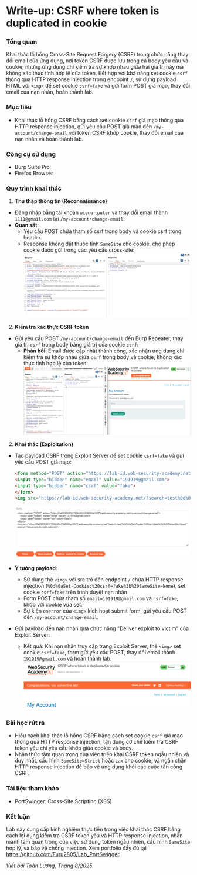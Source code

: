 # Write-up: CSRF where token is duplicated in cookie

### Tổng quan
Khai thác lỗ hổng Cross-Site Request Forgery (CSRF) trong chức năng thay đổi email của ứng dụng, nơi token CSRF được lưu trong cả body yêu cầu và cookie, nhưng ứng dụng chỉ kiểm tra sự khớp nhau giữa hai giá trị này mà không xác thực tính hợp lệ của token. Kết hợp với khả năng set cookie `csrf` thông qua HTTP response injection trong endpoint `/`, sử dụng payload HTML với `<img>` để set cookie `csrf=fake` và gửi form POST giả mạo, thay đổi email của nạn nhân, hoàn thành lab.

### Mục tiêu
- Khai thác lỗ hổng CSRF bằng cách set cookie `csrf` giả mạo thông qua HTTP response injection, gửi yêu cầu POST giả mạo đến `/my-account/change-email` với token CSRF khớp cookie, thay đổi email của nạn nhân và hoàn thành lab.

### Công cụ sử dụng
- Burp Suite Pro
- Firefox Browser

### Quy trình khai thác
1. **Thu thập thông tin (Reconnaissance)**
- Đăng nhập bằng tài khoản `wiener`:`peter` và thay đổi email thành `1111@gmail.com` tại `/my-account/change-email`:
- **Quan sát**:
    - Yêu cầu POST chứa tham số csrf trong body và cookie csrf trong header.
    - Response không đặt thuộc tính `SameSite` cho cookie, cho phép cookie được gửi trong các yêu cầu cross-site:
    ![update](./images/1_update_email.png)

2. **Kiểm tra xác thực CSRF token**
- Gửi yêu cầu POST `/my-account/change-email` đến Burp Repeater, thay giá trị `csrf` trong body bằng giá trị của cookie `csrf`:
    - **Phản hồi**: Email được cập nhật thành công, xác nhận ứng dụng chỉ kiểm tra sự khớp nhau giữa `csrf` trong body và cookie, không xác thực tính hợp lệ của token:
        ![token](./images/2_csrf_cookie_header.png)

2. **Khai thác (Exploitation)**
- Tạo payload CSRF trong Exploit Server để set cookie `csrf=fake` và gửi yêu cầu POST giả mạo:
    ```html
    <form method="POST" action="https://lab-id.web-security-academy.net/my-account/change-email">
    <input type="hidden" name="email" value="191919@gmail.com">
    <input type="hidden" name="csrf" value="fake">
    </form>
    <img src="https://lab-id.web-security-academy.net/?search=test%0d%0aSet-Cookie:%20csrf=fake%3b%20SameSite=None" onerror="document.forms[0].submit()">
    ```
    ![body](./images/3_body.png)

- **Ý tưởng payload**:
    - Sử dụng thẻ `<img>` với src trỏ đến endpoint `/` chứa HTTP response injection (`%0d%0aSet-Cookie:%20csrf=fake%3b%20SameSite=None`), set cookie `csrf=fake` trên trình duyệt nạn nhân
    - Form POST chứa tham số `email=191919@gmail.com` và `csrf=fake`, khớp với cookie vừa set.
    - Sự kiện `onerror` của `<img>` kích hoạt submit form, gửi yêu cầu POST đến `/my-account/change-email`.

- Gửi payload đến nạn nhân qua chức năng "Deliver exploit to victim" của Exploit Server:
    - Kết quả: Khi nạn nhân truy cập trang Exploit Server, thẻ `<img>` set cookie `csrf=fake`, form gửi yêu cầu POST, thay đổi email thành `191919@gmail.com` và hoàn thành lab.
        ![solved](./images/4_solved.png)

### Bài học rút ra
- Hiểu cách khai thác lỗ hổng CSRF bằng cách set cookie `csrf` giả mạo thông qua HTTP response injection, tận dụng cơ chế kiểm tra CSRF token yếu chỉ yêu cầu khớp giữa cookie và body.
- Nhận thức tầm quan trọng của việc triển khai CSRF token ngẫu nhiên và duy nhất, cấu hình `SameSite=Strict` hoặc `Lax` cho cookie, và ngăn chặn HTTP response injection để bảo vệ ứng dụng khỏi các cuộc tấn công CSRF.

### Tài liệu tham khảo
- PortSwigger: Cross-Site Scripting (XSS)

### Kết luận
Lab này cung cấp kinh nghiệm thực tiễn trong việc khai thác CSRF bằng cách lợi dụng kiểm tra CSRF token yếu và HTTP response injection, nhấn mạnh tầm quan trọng của việc sử dụng token ngẫu nhiên, cấu hình `SameSite` hợp lý, và bảo vệ chống injection. Xem portfolio đầy đủ tại https://github.com/Furu2805/Lab_PortSwigger.

*Viết bởi Toàn Lương, Tháng 8/2025.*